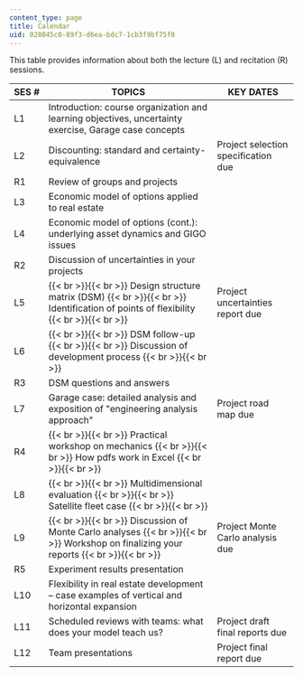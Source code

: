 ```yaml
---
content_type: page
title: Calendar
uid: 028045c0-89f3-d6ea-bdc7-1cb3f9bf75f0
---
```


This table provides information about both the lecture (L) and recitation (R) sessions.

| SES # | TOPICS | KEY DATES |
| --- | --- | --- |
| L1 | Introduction: course organization and learning objectives, uncertainty exercise, Garage case concepts | &nbsp; |
| L2 | Discounting: standard and certainty-equivalence | Project selection specification due |
| R1 | Review of groups and projects | &nbsp; |
| L3 | Economic model of options applied to real estate | &nbsp; |
| L4 | Economic model of options (cont.): underlying asset dynamics and GIGO issues | &nbsp; |
| R2 | Discussion of uncertainties in your projects | &nbsp; |
| L5 |  {{< br >}}{{< br >}} Design structure matrix (DSM) {{< br >}}{{< br >}} Identification of points of flexibility {{< br >}}{{< br >}}  | Project uncertainties report due |
| L6 |  {{< br >}}{{< br >}} DSM follow-up {{< br >}}{{< br >}} Discussion of development process {{< br >}}{{< br >}}  | &nbsp; |
| R3 | DSM questions and answers | &nbsp; |
| L7 | Garage case: detailed analysis and exposition of "engineering analysis approach" | Project road map due |
| R4 |  {{< br >}}{{< br >}} Practical workshop on mechanics {{< br >}}{{< br >}} How pdfs work in Excel {{< br >}}{{< br >}}  | &nbsp; |
| L8 |  {{< br >}}{{< br >}} Multidimensional evaluation {{< br >}}{{< br >}} Satellite fleet case {{< br >}}{{< br >}}  | &nbsp; |
| L9 |  {{< br >}}{{< br >}} Discussion of Monte Carlo analyses {{< br >}}{{< br >}} Workshop on finalizing your reports {{< br >}}{{< br >}}  | Project Monte Carlo analysis due |
| R5 | Experiment results presentation | &nbsp; |
| L10 | Flexibility in real estate development – case examples of vertical and horizontal expansion | &nbsp; |
| L11 | Scheduled reviews with teams: what does your model teach us? | Project draft final reports due |
| L12 | Team presentations | Project final report due